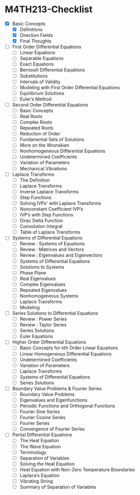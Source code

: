 # M4TH213-Checklist

 - [x] Basic Concepts
    - [x] Definitions 
    - [x] Direction Fields 
    - [x] Final Thoughts 
 - [ ] First Order Differential Equations
    - [ ] Linear Equations
    - [ ] Separable Equations
    - [ ] Exact Equations
    - [ ] Bernoulli Differential Equations
    - [ ] Substitutions
    - [ ] Intervals of Validity
    - [ ] Modeling with First Order Differential Equations
    - [ ] Equilibrium Solutions
    - [ ] Euler’s Method
 - [ ] Second Order Differential Equations
    - [ ] Basic Concepts
    - [ ] Real Roots
    - [ ] Complex Roots
    - [ ] Repeated Roots
    - [ ] Reduction of Order
    - [ ] Fundamental Sets of Solutions
    - [ ] More on the Wronskian
    - [ ] Nonhomogeneous Differential Equations
    - [ ] Undetermined Coefficients
    - [ ] Variation of Parameters
    - [ ] Mechanical Vibrations
 - [ ] Laplace Transforms
    - [ ] The Definition
    - [ ] Laplace Transforms
    - [ ] Inverse Laplace Transforms
    - [ ] Step Functions
    - [ ] Solving IVPs' with Laplace Transforms
    - [ ] Nonconstant Coefficient IVP’s
    - [ ] IVP’s with Step Functions
    - [ ] Dirac Delta Function
    - [ ] Convolution Integral
    - [ ] Table of Laplace Transforms
 - [ ] Systems of Differential Equations
    - [ ] Review : Systems of Equations
    - [ ] Review : Matrices and Vectors
    - [ ] Review : Eigenvalues and Eigenvectors
    - [ ] Systems of Differential Equations
    - [ ] Solutions to Systems
    - [ ] Phase Plane
    - [ ] Real Eigenvalues
    - [ ] Complex Eigenvalues
    - [ ] Repeated Eigenvalues
    - [ ] Nonhomogeneous Systems
    - [ ] Laplace Transforms
    - [ ] Modeling
 - [ ] Series Solutions to Differential Equations
    - [ ] Review : Power Series
    - [ ] Review : Taylor Series
    - [ ] Series Solutions
    - [ ] Euler Equations
 - [ ] Higher Order Differential Equations
    - [ ] Basic Concepts for nth Order Linear Equations
    - [ ] Linear Homogeneous Differential Equations
    - [ ] Undetermined Coefficients
    - [ ] Variation of Parameters
    - [ ] Laplace Transforms
    - [ ] Systems of Differential Equations
    - [ ] Series Solutions
 - [ ] Boundary Value Problems & Fourier Series
    - [ ] Boundary Value Problems
    - [ ] Eigenvalues and Eigenfunctions
    - [ ] Periodic Functions and Orthogonal Functions
    - [ ] Fourier Sine Series
    - [ ] Fourier Cosine Series
    - [ ] Fourier Series
    - [ ] Convergence of Fourier Series
 - [ ] Partial Differential Equations
    - [ ] The Heat Equation
    - [ ] The Wave Equation
    - [ ] Terminology
    - [ ] Separation of Variables
    - [ ] Solving the Heat Equation
    - [ ] Heat Equation with Non-Zero Temperature Boundaries
    - [ ] Laplace’s Equation
    - [ ] Vibrating String
    - [ ] Summary of Separation of Variables
